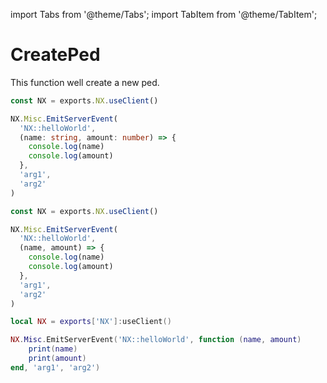 import Tabs from '@theme/Tabs';
import TabItem from '@theme/TabItem';

# CreatePed

This function well create a new ped.

<Tabs>
<TabItem value="ts" label="TypeScript">

```typescript
const NX = exports.NX.useClient()

NX.Misc.EmitServerEvent(
  'NX::helloWorld',
  (name: string, amount: number) => {
    console.log(name)
    console.log(amount)
  },
  'arg1',
  'arg2'
)
```

</TabItem>
<TabItem value="js" label="JavaScript">

```js
const NX = exports.NX.useClient()

NX.Misc.EmitServerEvent(
  'NX::helloWorld',
  (name, amount) => {
    console.log(name)
    console.log(amount)
  },
  'arg1',
  'arg2'
)
```

</TabItem>
<TabItem value="lua" label="Lua">

```lua
local NX = exports['NX']:useClient()

NX.Misc.EmitServerEvent('NX::helloWorld', function (name, amount)
    print(name)
    print(amount)
end, 'arg1', 'arg2')
```

</TabItem>
</Tabs>